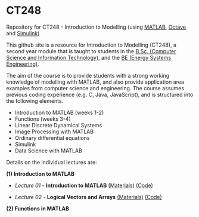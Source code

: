 # CT248
Repository for CT248 - Introduction to Modelling (using [MATLAB](https://uk.mathworks.com), [Octave](https://octave-online.net) and [Simulink](https://uk.mathworks.com/products/simulink.html))

This github site is a resource for Introduction to Modelling (CT248), a second year module that is taught to students in the  [B.Sc. (Computer Science and Information Technology)](http://www.nuigalway.ie/courses/undergraduate-courses/computer-science-and-information-technology.html), and the [BE (Energy Systems Engineering)](http://www.nuigalway.ie/courses/undergraduate-courses/energy-systems-engineering.html).

The aim of the course is to provide students with a strong working knowledge of modelling with MATLAB, and also provide application area examples from computer science and engineering. The course assumes previous coding experience (e.g. C, Java, JavaScript), and is structured into the following elements.

* Introduction to MATLAB (weeks 1-2)
* Functions (weeks 3-4)
* Linear Discrete Dynamical Systems
* Image Processing with MATLAB
* Ordinary differential equations 
* Simulink
* Data Science with MATLAB

Details on the individual lectures are:

__(1) Introduction to MATLAB__

* *Lecture 01* -  **Introduction to MATLAB** [(Materials)](https://github.com/JimDuggan/CT248/tree/master/Materials/Lectures/01%20Introduction)
[(Code)](https://github.com/JimDuggan/CT248/tree/master/Code/01%20Introduction)

* *Lecture 02* -  **Logical Vectors and Arrays**
[(Materials)](https://github.com/JimDuggan/CT248/tree/master/Materials/Lectures/02%20Arrays) [(Code)](https://github.com/JimDuggan/CT248/tree/master/Code/02%20Logical%20Vectors%20%26%20Arrays)

__(2) Functions in MATLAB__
